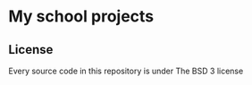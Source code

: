 # My school projects



## License

Every source code in this repository is under The BSD 3 license

